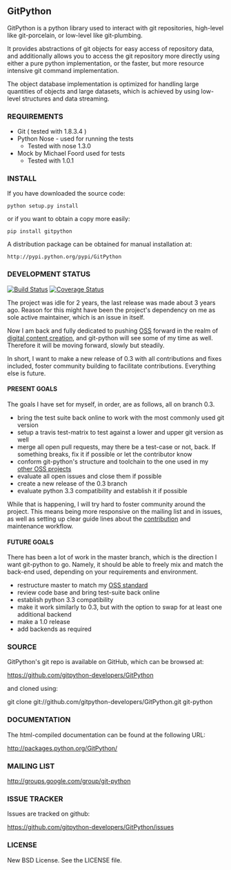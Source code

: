 ## GitPython

GitPython is a python library used to interact with git repositories, high-level like git-porcelain, or low-level like git-plumbing.

It provides abstractions of git objects for easy access of repository data, and additionally allows you to access the git repository more directly using either a pure python implementation, or the faster, but more resource intensive git command implementation.

The object database implementation is optimized for handling large quantities of objects and large datasets, which is achieved by using low-level structures and data streaming.

### REQUIREMENTS

* Git ( tested with 1.8.3.4 )
* Python Nose - used for running the tests
    -  Tested with nose 1.3.0
* Mock by Michael Foord used for tests
    - Tested with 1.0.1

### INSTALL

If you have downloaded the source code:

    python setup.py install
    
or if you want to obtain a copy more easily: 

    pip install gitpython
    
A distribution package can be obtained for manual installation at:

    http://pypi.python.org/pypi/GitPython

### DEVELOPMENT STATUS

[![Build Status](https://travis-ci.org/gitpython-developers/GitPython.svg?branch=0.3)](https://travis-ci.org/gitpython-developers/GitPython)
[![Coverage Status](https://coveralls.io/repos/gitpython-developers/GitPython/badge.png)](https://coveralls.io/r/gitpython-developers/GitPython)

The project was idle for 2 years, the last release was made about 3 years ago. Reason for this might have been the project's dependency on me as sole active maintainer, which is an issue in itself.

Now I am back and fully dedicated to pushing [OSS](https://github.com/Byron/bcore) forward in the realm of [digital content creation](http://gooseberry.blender.org/), and git-python will see some of my time as well. Therefore it will be moving forward, slowly but steadily.

In short, I want to make a new release of 0.3 with all contributions and fixes included, foster community building to facilitate contributions. Everything else is future.

#### PRESENT GOALS

The goals I have set for myself, in order, are as follows, all on branch 0.3.

* bring the test suite back online to work with the most commonly used git version
* setup a travis test-matrix to test against a lower and upper git version as well
* merge all open pull requests, may there be a test-case or not, back. If something breaks, fix it if possible or let the contributor know
* conform git-python's structure and toolchain to the one used in my [other OSS projects](https://github.com/Byron/bcore)
* evaluate all open issues and close them if possible
* create a new release of the 0.3 branch
* evaluate python 3.3 compatibility and establish it if possible

While that is happening, I will try hard to foster community around the project. This means being more responsive on the mailing list and in issues, as well as setting up clear guide lines about the [contribution](http://rfc.zeromq.org/spec:22) and maintenance workflow.

#### FUTURE GOALS

There has been a lot of work in the master branch, which is the direction I want git-python to go. Namely, it should be able to freely mix and match the back-end used, depending on your requirements and environment.

* restructure master to match my [OSS standard](https://github.com/Byron/bcore)
* review code base and bring test-suite back online
* establish python 3.3 compatibility
* make it work similarly to 0.3, but with the option to swap for at least one additional backend
* make a 1.0 release
* add backends as required

### SOURCE


GitPython's git repo is available on GitHub, which can be browsed at:

https://github.com/gitpython-developers/GitPython

and cloned using:

git clone git://github.com/gitpython-developers/GitPython.git git-python


### DOCUMENTATION

The html-compiled documentation can be found at the following URL:

http://packages.python.org/GitPython/

### MAILING LIST

http://groups.google.com/group/git-python

### ISSUE TRACKER

Issues are tracked on github:

https://github.com/gitpython-developers/GitPython/issues

### LICENSE

New BSD License.  See the LICENSE file.
